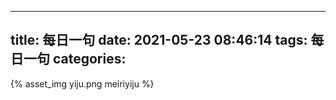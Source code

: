
---
title: 每日一句
date: 2021-05-23 08:46:14
tags: 每日一句
categories:
---
{% asset_img yiju.png meiriyiju %}

